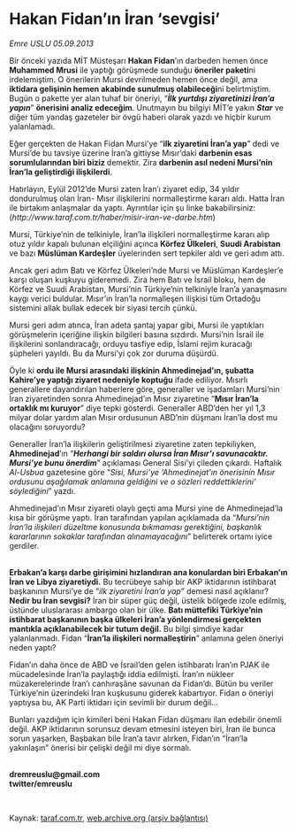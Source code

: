 # Hakan Fidan’ın İran ‘sevgisi’

*Emre USLU 05.09.2013*

<div class="yazi"><p>Bir önceki yazıda MİT Müsteşarı <b>Hakan Fidan</b>’ın darbeden hemen önce <b>Muhammed Mrusi</b> ile yaptığı görüşmede sunduğu <b>öneriler paketi</b>ni irdelemiştim. O önerilerin Mursi devrilmeden hemen önce değil, ama <b>iktidara gelişinin hemen akabinde sunulmuş olabileceği</b>ni belirtmiştim. Bugün o pakette yer alan tuhaf bir öneriyi, “<b><i>İlk yurtdışı ziyaretinizi İran’a yapın</i></b>” <b>önerisini analiz edeceğim</b>. Unutmayın bu bilgiyi MİT’e yakın <b><i>Star</i></b> ve diğer tüm yandaş gazeteler bir övgü haberi olarak yazdı ve hiçbir kurum yalanlamadı. </p>
<p>Eğer gerçekten de Hakan Fidan Mursi’ye “<b>ilk ziyaretini İran’a yap</b>” dedi ve Mursi’de bu tavsiye üzerine İran’a gittiyse Mısır’daki <b>darbenin esas sorumlularından biri biziz </b>demektir. Zira <b>darbenin asıl nedeni Mursi’nin İran’la geliştirdiği ilişkilerdi</b>.</p>
<p>Hatırlayın, Eylül 2012’de Mursi zaten İran’ı ziyaret edip, 34 yıldır dondurulmuş olan İran- Mısır ilişkilerini normalleştirme kararı aldı. Hatta İran ile birtakım anlaşmalar da yaptı. Ayrıntılar için şu linke bakabilirsiniz: (<i>http://www.taraf.com.tr/haber/misir-iran-ve-darbe.htm</i>)</p>
<p>Mursi, Türkiye’nin de telkiniyle, İran’la ilişkileri normalleştirme kararı alıp otuz yıldır kapalı bulunan elçiliğini açınca <b>Körfez Ülkeleri</b>, <b>Suudi Arabistan</b> ve bazı <b>Müslüman Kardeşler</b> üyelerinden sert tepkiler aldı ve geri adım attı. </p>
<p>Ancak geri adım Batı ve Körfez Ülkeleri’nde Mursi ve Müslüman Kardeşler’e karşı oluşan kuşkuyu gideremedi. Zira hem Batı ve İsrail bloku, hem de Körfez ve Suudi Arabistan, Mursi’nin Türkiye’nin telkiniyle İran’a yanaşmasını kaygı verici buldular. Mısır’ın İran’la normalleşen ilişkisi tüm Ortadoğu sistemini allak bullak edecek bir siyasi tercih çünkü.</p>
<p>Mursi geri adım atınca, İran adeta şantaj yapar gibi, Mursi ile yaptıkları görüşmelerin içeriğine ilişkin bilgileri basına sızdırdı. Mursi’nin İsrail ile ilişkilerini sonlandıracağı, orduyu tasfiye edip, İslami rejim kuracağı şüpheleri yayıldı. Bu da Mursi’yi çok zor duruma düşürdü.</p>
<p>Öyle ki <b>ordu ile Mursi arasındaki ilişkinin Ahmedinejad’ın, şubatta Kahire’ye yaptığı ziyaret nedeniyle koptuğu</b> ifade ediliyor. Mısırlı generallere dayandırılan haberlere göre, generaller ve işadamları Mursi’nin İran ziyaretinden sonra Ahmedinejad’ın Mısır ziyaretine “<b>Mısır İran’la ortaklık mı kuruyor</b>” diye tepki gösterdi. Generaller ABD’den her yıl 1,3 milyar dolar yardım alan Mısır ordusunun ABD’nin düşmanı İran’la dost mu olacağını soruyordu? </p>
<p>Generaller İran’la ilişkilerin geliştirilmesi ziyaretine zaten tepkiliyken, <b>Ahmedinejad</b>’ın “<b><i>Herhangi bir saldırı olursa İran Mısır’ı savunacaktır. Mursi’ye bunu önerdim</i></b>” açıklaması General Sisi’yi çileden çıkardı. Haftalık <i>Al-Usbua</i> gazetesine göre “<i>Sisi, Mursi’ye ‘Ahmedinejat’ın önerisinin Mısır ordusunu aşağılamak anlamına geldiğini ve o sözleri reddettiklerini’ söylediğini</i>” yazdı. </p>
<p>Ahmedinejad’ın Mısır ziyareti olaylı geçti ama Mursi yine de Ahmedinejad’la kısa bir görüşme yaptı. İran tarafından yapılan açıklamada da “<i>Mursi’nin İran’la ilişkileri düzeltme konusunda bıkmaması gerektiğini, başkanlık kararlarının sokaklar tarafından alınamayacağını</i>” belirterek ortamı iyice gerdiler.</p>
<p><b><br/>Erbakan’a karşı darbe girişimini hızlandıran ana konulardan biri Erbakan’ın İran ve Libya ziyaretiydi.</b> Bu tecrübeye sahip bir AKP iktidarının istihbarat başkanının Mursi’ye de “<i>ilk ziyaretini İran’a yap</i>” demesi nasıl açıklanır? <b>Nedir bu İran sevgisi?</b> İran bir süper güç değil, üstelik bölgede izole edilmiş, üstünde uluslararası ambargo olan bir ülke. <b>Batı müttefiki Türkiye’nin istihbarat başkanının başka ülkeleri İran’a yönlendirmesi gerçekten mantıkla açıklanabilecek bir tutum değil.</b> Bu bilgi şimdiye kadar yalanlanmadı. Fidan “<b>İran’la ilişkileri normalleştirin</b>” anlamına gelen öneriyi neden yaptı?</p>
<p>Fidan’ın daha önce de ABD ve İsrail’den gelen istihbaratı İran’ın PJAK ile mücadelesinde İran’la paylaştığı iddia edilmişti. İran’ın nükleer müzakerelerinde İran’ı canhıraşâne savunan da Fidan’dı. Bütün bu veriler Türkiye’nin üzerindeki İran kuşkusunu giderek kabartıyor. Fidan o öneriyi yaptıysa bu, AK Parti iktidarı için sevimli bir durum değil...</p>
<p>Bunları yazdığım için kimileri beni Hakan Fidan düşmanı ilan edebilir önemli değil. AKP iktidarının sorunsuz devam etmesini isteyen biri, İran ile bunca sorun yaşarken, Başbakan bile İran’a tavır alırken, Fidan’ın “İran’la yakınlaşın” önerisi bir çelişki değil mi diye sormalı.</p><b>
<p><br/>dremreuslu@gmail.com<br/>twitter/emreuslu</p>
<p></p></b> 
</div>

Kaynak: [taraf.com.tr](http://www.taraf.com.tr:80/emre-uslu-2/makale-hakan-fidan-in-iran-sevgisi.htm), [web.archive.org (arşiv bağlantısı)](http://web.archive.org/web/20130907015148/http://www.taraf.com.tr:80/emre-uslu-2/makale-hakan-fidan-in-iran-sevgisi.htm)
